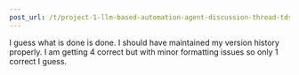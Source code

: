 ```yaml
---
post_url: /t/project-1-llm-based-automation-agent-discussion-thread-tds-jan-2025/164277/605
---
```

I guess what is done is done. I should have maintained my version history properly. I am getting 4 correct but with minor formatting issues so only 1 correct I guess.